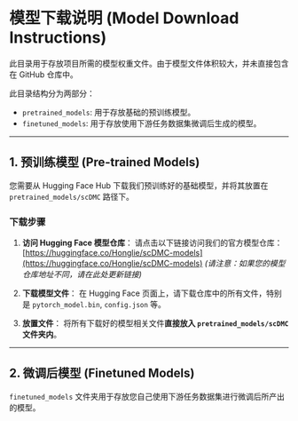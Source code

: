 # 模型下载说明 (Model Download Instructions)

此目录用于存放项目所需的模型权重文件。由于模型文件体积较大，并未直接包含在 GitHub 仓库中。

此目录结构分为两部分：
*   `pretrained_models`: 用于存放基础的预训练模型。
*   `finetuned_models`: 用于存放使用下游任务数据集微调后生成的模型。

---

## 1. 预训练模型 (Pre-trained Models)

您需要从 Hugging Face Hub 下载我们预训练好的基础模型，并将其放置在 `pretrained_models/scDMC` 路径下。

### 下载步骤

1.  **访问 Hugging Face 模型仓库**：
    请点击以下链接访问我们的官方模型仓库：
    [https://huggingface.co/Honglie/scDMC-models](https://huggingface.co/Honglie/scDMC-models)  *(请注意：如果您的模型仓库地址不同，请在此处更新链接)*

2.  **下载模型文件**：
    在 Hugging Face 页面上，请下载仓库中的所有文件，特别是 `pytorch_model.bin`, `config.json` 等。

3.  **放置文件**：
    将所有下载好的模型相关文件**直接放入 `pretrained_models/scDMC` 文件夹内**。

---

## 2. 微调后模型 (Finetuned Models)

`finetuned_models` 文件夹用于存放您自己使用下游任务数据集进行微调后所产出的模型。
